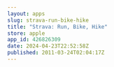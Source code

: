 ```yaml
---
layout: apps
slug: strava-run-bike-hike
title: "Strava: Run, Bike, Hike"
store: apple
app_id: 426826309
date: 2024-04-23T22:52:58Z
published: 2011-03-24T02:04:17Z
---
```

